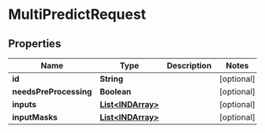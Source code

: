 

# MultiPredictRequest

## Properties

Name | Type | Description | Notes
------------ | ------------- | ------------- | -------------
**id** | **String** |  |  [optional]
**needsPreProcessing** | **Boolean** |  |  [optional]
**inputs** | [**List&lt;INDArray&gt;**](INDArray.md) |  |  [optional]
**inputMasks** | [**List&lt;INDArray&gt;**](INDArray.md) |  |  [optional]




